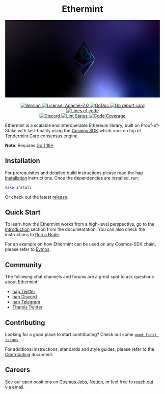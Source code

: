 <!--
parent:
  order: false
-->

<div align="center">
  <h1> Ethermint </h1>
</div>

![banner](docs/ethermint.jpg)

<div align="center">
  <a href="https://github.com/hap-advisors/ethermint/releases/latest">
    <img alt="Version" src="https://img.shields.io/github/tag/tharsis/ethermint.svg" />
  </a>
  <a href="https://github.com/hap-advisors/ethermint/blob/main/LICENSE">
    <img alt="License: Apache-2.0" src="https://img.shields.io/github/license/tharsis/ethermint.svg" />
  </a>
  <a href="https://pkg.go.dev/github.com/hap-advisors/ethermint">
    <img alt="GoDoc" src="https://godoc.org/github.com/hap-advisors/ethermint?status.svg" />
  </a>
  <a href="https://goreportcard.com/report/github.com/hap-advisors/ethermint">
    <img alt="Go report card" src="https://goreportcard.com/badge/github.com/hap-advisors/ethermint"/>
  </a>
  <a href="https://bestpractices.coreinfrastructure.org/projects/5018">
    <img alt="Lines of code" src="https://img.shields.io/tokei/lines/github/tharsis/ethermint">
  </a>
</div>
<div align="center">
  <a href="https://discord.gg/trje9XuAmy">
    <img alt="Discord" src="https://img.shields.io/discord/809048090249134080.svg" />
  </a>
  <a href="https://github.com/hap-advisors/ethermint/actions?query=branch%3Amain+workflow%3ALint">
    <img alt="Lint Status" src="https://github.com/hap-advisors/ethermint/actions/workflows/lint.yml/badge.svg?branch=main" />
  </a>
  <a href="https://codecov.io/gh/tharsis/ethermint">
    <img alt="Code Coverage" src="https://codecov.io/gh/tharsis/ethermint/branch/main/graph/badge.svg" />
  </a>
</div>

Ethermint is a scalable and interoperable Ethereum library, built on Proof-of-Stake with fast-finality using the [Cosmos SDK](https://github.com/cosmos/cosmos-sdk/) which runs on top of [Tendermint Core](https://github.com/tendermint/tendermint) consensus engine.

**Note**: Requires [Go 1.18+](https://golang.org/dl/)

## Installation

For prerequisites and detailed build instructions please read the hap [Installation](https://hap.dev/quickstart/installation.html) instructions. Once the dependencies are installed, run:

```bash
make install
```

Or check out the latest [release](https://github.com/hap-advisors/ethermint/releases).

## Quick Start

To learn how the Ethermint works from a high-level perspective, go to the [Introduction](https://hap.dev/intro/overview.html) section from the documentation. You can also check the instructions to [Run a Node](https://hap.dev/quickstart/run_node.html).

For an example on how Ethermint can be used on any Cosmos-SDK chain, please refer to [Evmos](https://www.github.com/tharsis/evmos).

## Community

The following chat channels and forums are a great spot to ask questions about Ethermint:

- [hap Twitter](https://twitter.com/hapOrg)
- [hap Discord](https://discord.gg/trje9XuAmy)
- [hap Telegram](https://t.me/hapOrg)
- [Tharsis Twitter](https://twitter.com/TharsisHQ)

## Contributing

Looking for a good place to start contributing? Check out some [`good first issues`](https://github.com/hap-advisors/ethermint/issues?q=is%3Aopen+is%3Aissue+label%3A%22good+first+issue%22).

For additional instructions, standards and style guides, please refer to the [Contributing](./CONTRIBUTING.md) document.

## Careers

See our open positions on [Cosmos Jobs](https://jobs.cosmos.network/project/hap-d0sk1uxuh-remote/), [Notion](https://tharsis.notion.site), or feel free to [reach out](mailto:careers@thars.is) via email.
